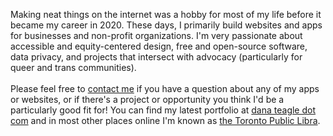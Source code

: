Making neat things on the internet was a hobby for most of my life before it became my career in 2020. These days, I primarily build websites and apps for businesses and non-profit organizations. I'm very passionate about accessible and equity-centered design, free and open-source software, data privacy, and projects that intersect with advocacy (particularly for queer and trans communities).
<br/><br/>
Please feel free to [contact me](mailto:dana.r.teagle@gmail.com) if you have a question about any of my apps or websites, or if there's a project or opportunity you think I'd be a particularly good fit for! You can find my latest portfolio at [dana teagle dot com](https://danateagle.com) and in most other places online I'm known as [the Toronto Public Libra](https://danateagle.com/alt).

